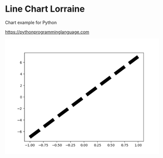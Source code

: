 # Line Chart Lorraine 

Chart example for Python

https://pythonprogramminglanguage.com

<img src='chart.png'>

